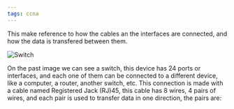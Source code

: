 ```yaml
---
tags: ccna
---
```


This make reference to how the cables an the interfaces are connected, and how the data is transfered between them.

![Switch](switch-ports.png)

On the past image we can see a switch, this device has 24 ports or interfaces, and each one of them can be connected to a different device, like a computer, a router, another switch, etc. This connection is made with a cable named Registered Jack (RJ)45, this cable has 8 wires, 4 pairs of wires, and each pair is used to transfer data in one direction, the pairs are:
